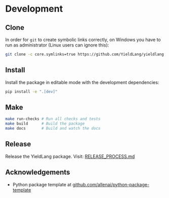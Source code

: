 Development
===

## Clone

In order for `git` to create symbolic links correctly, on Windows you have to run as administrator (Linux users can ignore this):

```bash
git clone -c core.symlinks=true https://github.com/YieldLang/yieldlang.git
```

## Install

Install the package in editable mode with the development dependencies:

```bash
pip install -e ".[dev]"
```

## Make

```bash
make run-checks # Run all checks and tests
make build      # Build the package
make docs       # Build and watch the docs
```

## Release

Release the YieldLang package. Visit: [RELEASE_PROCESS.md](./RELEASE_PROCESS.md)

## Acknowledgements

- Python package template at [github.com/allenai/python-package-template](https://github.com/allenai/python-package-template)
